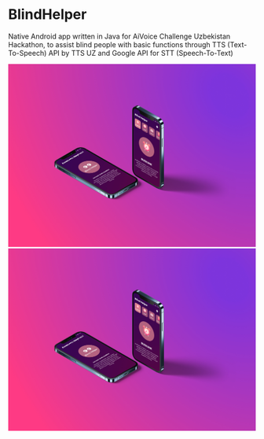 # BlindHelper

Native Android app written in Java for AiVoice Challenge Uzbekistan Hackathon, to assist blind people with basic functions through TTS (Text-To-Speech) API by TTS UZ and Google API for STT (Speech-To-Text)

<img src="https://github.com/A-Rakhmatullaev/PrimeCode_Hackathon_AI/blob/master/View1.jpg" alt="v1"/>
<img src="https://github.com/A-Rakhmatullaev/PrimeCode_Hackathon_AI/blob/master/View1.jpg" alt="v2"/>
